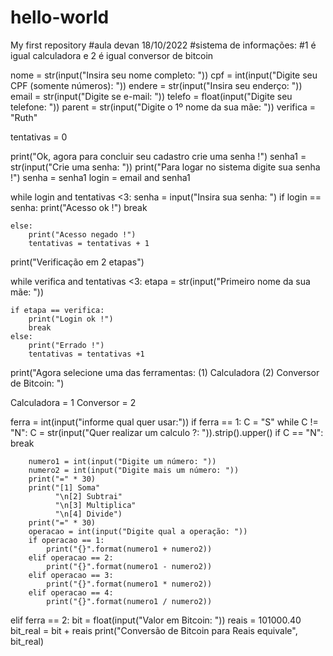 # hello-world
My first repository
#aula devan 18/10/2022
#sistema de informações:
#1 é igual calculadora e 2 é igual conversor de bitcoin

nome = str(input("Insira seu nome completo: "))
cpf = int(input("Digite seu CPF (somente números): "))
endere = str(input("Insira seu enderço: "))
email = str(input("Digite se e-mail: "))
telefo = float(input("Digite seu telefone: "))
parent = str(input("Digite o 1º nome da sua mãe: "))
verifica = "Ruth"

tentativas = 0

print("Ok, agora para concluir seu cadastro crie uma senha !")
senha1 = str(input("Crie uma senha: "))
print("Para logar no sistema digite sua senha !")
senha = senha1
login = email and senha1

while login and tentativas <3:
    senha = input("Insira sua senha: ")
    if login == senha:
        print("Acesso ok !")
        break

    else:
        print("Acesso negado !")
        tentativas = tentativas + 1

print("Verificação em 2 etapas")

while verifica and tentativas <3:
    etapa = str(input("Primeiro nome da sua mãe: "))

    if etapa == verifica:
        print("Login ok !")
        break
    else:
        print("Errado !")
        tentativas = tentativas +1

print("Agora selecione uma das ferramentas: (1) Calculadora (2) Conversor de Bitcoin: ")

Calculadora = 1
Conversor = 2

ferra = int(input("informe qual quer usar:"))
if ferra == 1:
    C = "S"
    while C != "N":
        C = str(input("Quer realizar um calculo ?: ")).strip().upper()
        if C == "N":
            break

        numero1 = int(input("Digite um número: "))
        numero2 = int(input("Digite mais um número: "))
        print("=" * 30)
        print("[1] Soma"
              "\n[2] Subtrai"
              "\n[3] Multiplica"
              "\n[4] Divide")
        print("=" * 30)
        operacao = int(input("Digite qual a operação: "))
        if operacao == 1:
            print("{}".format(numero1 + numero2))
        elif operacao == 2:
            print("{}".format(numero1 - numero2))
        elif operacao == 3:
            print("{}".format(numero1 * numero2))
        elif operacao == 4:
            print("{}".format(numero1 / numero2))
elif ferra == 2:
    bit = float(input("Valor em Bitcoin: "))
    reais = 101000.40
    bit_real = bit + reais
    print("Conversão de Bitcoin para Reais equivale", bit_real)


